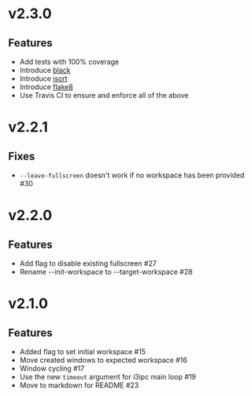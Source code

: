 # v2.3.0

## Features
 - Add tests with 100% coverage
 - Introduce [black](https://github.com/python/black)
 - Introduce [isort](https://github.com/timothycrosley/isort)
 - Introduce [flake8](https://gitlab.com/pycqa/flake8)
 - Use Travis CI to ensure and enforce all of the above


# v2.2.1

## Fixes
 - `--leave-fullscreen` doesn't work if no workspace has been provided #30


# v2.2.0

## Features
 - Add flag to disable existing fullscreen #27
 - Rename --init-workspace to --target-workspace #28


# v2.1.0

## Features
 - Added flag to set initial workspace #15
 - Move created windows to expected workspace #16
 - Window cycling #17
 - Use the new `timeout` argument for i3ipc main loop #19
 - Move to markdown for README #23
